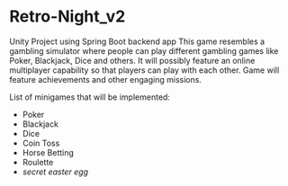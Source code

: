 # Retro-Night_v2
Unity Project using Spring Boot backend app
This game resembles a gambling simulator where people can play different gambling games like Poker, Blackjack, Dice and others.
It will possibly feature an online multiplayer capability so that players can play with each other. Game will feature achievements and other engaging missions.

List of minigames that will be implemented:
  - Poker
  - Blackjack
  - Dice
  - Coin Toss
  - Horse Betting
  - Roulette
  - *secret easter egg*
